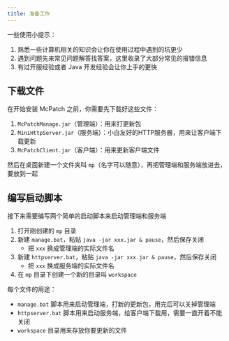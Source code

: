 ```yaml
---
title: 准备工作
---
```

一些使用小提示：

1. 熟悉一些计算机相关的知识会让你在使用过程中遇到的坑更少
2. 遇到问题先来常见问题解答找答案，这里收录了大部分常见的报错信息
3. 有过开服经验或者 Java 开发经验会让你上手的更快

## 下载文件

在开始安装 McPatch 之前，你需要先下载好这些文件：

1. `McPatchManage.jar`（管理端）：用来打更新包
2. `MiniHttpServer.jar`（服务端）：小白友好的HTTP服务器，用来让客户端下载更新
3. `McPatchClient.jar`（客户端）：用来更新客户端文件

然后在桌面新建一个文件夹叫 `mp`（名字可以随意），再把管理端和服务端放进去，要放到一起

## 编写启动脚本

接下来需要编写两个简单的启动脚本来启动管理端和服务端

1. 打开刚创建的 `mp` 目录
2. 新建 `manage.bat`，粘贴 `java -jar xxx.jar & pause`，然后保存关闭
   + 把 `xxx` 换成管理端的实际文件名
3. 新建 `httpserver.bat`，粘贴 `java -jar xxx.jar & pause`，然后保存关闭
   + 把 `xxx` 换成服务端的实际文件名
4. 在 `mp` 目录下创建一个新的目录叫 `workspace`

每个文件的用途：

+ `manage.bat` 脚本用来启动管理端，打新的更新包，用完后可以关掉管理端
+ `httpserver.bat` 脚本用来启动服务端，给客户端下载用，需要一直开着不能关闭
+ `workspace` 目录用来存放你要更新的文件
